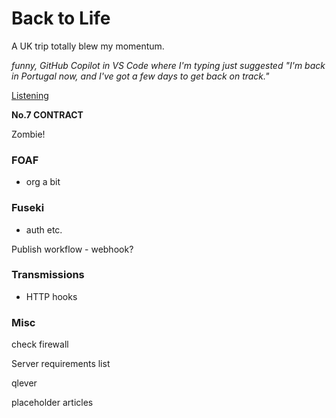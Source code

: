 # Back to Life

A UK trip totally blew my momentum.

_funny, GitHub Copilot in VS Code where I'm typing just suggested "I'm back in Portugal now, and I've got a few days to get back on track."_

[Listening](https://www.youtube.com/watch?v=vXMdChlJa0s)

**No.7 CONTRACT**

Zombie!

### FOAF

- org a bit

### Fuseki

- auth etc.

Publish workflow - webhook?

### Transmissions

- HTTP hooks

### Misc

check firewall

Server requirements list

qlever

placeholder articles
